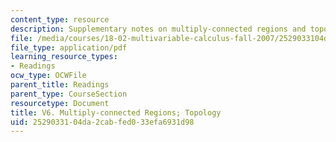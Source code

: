 ```yaml
---
content_type: resource
description: Supplementary notes on multiply-connected regions and topology.
file: /media/courses/18-02-multivariable-calculus-fall-2007/2529033104da2cabfed033efa6931d98_mult_conectd_reg.pdf
file_type: application/pdf
learning_resource_types:
- Readings
ocw_type: OCWFile
parent_title: Readings
parent_type: CourseSection
resourcetype: Document
title: V6. Multiply-connected Regions; Topology
uid: 25290331-04da-2cab-fed0-33efa6931d98
---
```


